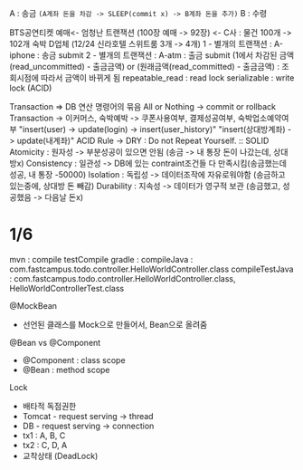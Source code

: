 A : 송금 `(A계좌 돈을 차감 -> SLEEP(commit x) -> B계좌 돈을 추가)`  B : 수령

BTS공연티켓 예매<- 엄청난 트랜잭션 (100장 예매 -> 92장) <- C사 : 물건 100개 -> 102개 숙박 D업체 (12/24 신라호텔 스위트룸 3개 -> 4개) 1 - 별개의 트랜잭션 : A-iphone : 송금 submit 2 - 별개의 트랜잭션 : A-atm : 출금 submit (1에서 차감된 금액(read_uncommitted) - 출금금액) or (원래금액(read_committed) - 출금금액) : 조회시점에 따라서 금액이 바뀌게 됨 repeatable_read : read lock serializable : write lock (ACID)

Transaction => DB 연산 명령어의 묶음 All or Nothing -> commit or rollback Transaction -> 이커머스, 숙박예박 -> 쿠폰사용여부, 결제성공여부, 숙박업소예약여부 "insert(user) -> update(login) -> insert(user_history)" "insert(상대방계좌) -> update(내계좌)" ACID Rule -> DRY : Do not Repeat Yourself. :: SOLID Atomicity : 원자성 -> 부분성공이 있으면 안됨 (송금 -> 내 통장 돈이 나갔는데, 상대방x) Consistency : 일관성 -> DB에 있는 contraint조건들 다 만족시킴(송금했는데 성공, 내 통장 -50000) Isolation : 독립성 -> 데이터조작에 자유로워야함 (송금하고 있는중에, 상대방 돈 빼감) Durability : 지속성 -> 데이터가 영구적 보관 (송금했고, 성공했음 -> 다음날 돈x)

# 1/6
mvn : compile testCompile gradle : compileJava : com.fastcampus.todo.controller.HelloWorldController.class compileTestJava : com.fastcampus.todo.controller.HelloWorldController.class, HelloWorldControllerTest.class

@MockBean
- 선언된 클래스를 Mock으로 만들어서, Bean으로 올려줌

@Bean vs @Component
- @Component : class scope
- @Bean : method scope

Lock
- 배타적 독점권한
- Tomcat - request serving -> thread
- DB - request serving -> connection
- tx1 : A, B, C
- tx2 : C, D, A
- 교착상태 (DeadLock)